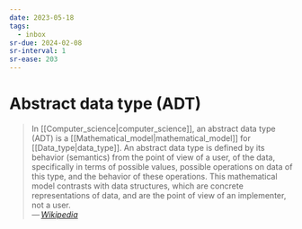 ```yaml
---
date: 2023-05-18
tags:
  - inbox
sr-due: 2024-02-08
sr-interval: 1
sr-ease: 203
---
```


# Abstract data type (ADT)

> In [[Computer_science|computer_science]], an abstract data type (ADT) is a
> [[Mathematical_model|mathematical_model]] for [[Data_type|data_type]]. An abstract data type is
> defined by its behavior (semantics) from the point of view of a user, of the
> data, specifically in terms of possible values, possible operations on data of
> this type, and the behavior of these operations. This mathematical model
> contrasts with data structures, which are concrete representations of data,
> and are the point of view of an implementer, not a user.\
> — <cite>[Wikipedia](https://en.wikipedia.org/wiki/Abstract_data_type)</cite>